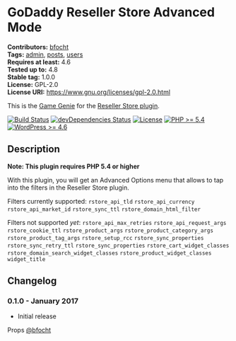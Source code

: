 # GoDaddy Reseller Store Advanced Mode #
**Contributors:** [bfocht](https://profiles.wordpress.org/bfocht)  
**Tags:**              [admin](https://wordpress.org/plugins/tags/admin/), [posts](https://wordpress.org/plugins/tags/posts/), [users](https://wordpress.org/plugins/tags/users/)  
**Requires at least:** 4.6  
**Tested up to:**      4.8  
**Stable tag:**        1.0.0  
**License:**           GPL-2.0  
**License URI:**       https://www.gnu.org/licenses/gpl-2.0.html  

This is the [Game Genie](https://en.wikipedia.org/wiki/Game_Genie) for the [Reseller Store plugin](https://github.com/godaddy/wp-reseller-store/).

[![Build Status](https://travis-ci.org/Resellers/wp-reseller-store-advanced-mode.svg?branch=master)](https://travis-ci.org/Resellers/wp-reseller-store-advanced-mode) [![devDependencies Status](https://david-dm.org/Resellers/wp-reseller-store-advanced-mode/master/dev-status.svg)](https://david-dm.org/Resellers/wp-reseller-store-advanced-mode/master?type=dev) [![License](https://img.shields.io/badge/license-GPL--2.0-brightgreen.svg)](https://github.com/Resellers/wp-reseller-store-advanced-mode/blob/master/license.txt) [![PHP >= 5.4](https://img.shields.io/badge/php-%3E=%205.4-8892bf.svg)](https://secure.php.net/supported-versions.php) [![WordPress >= 4.6](https://img.shields.io/badge/wordpress-%3E=%204.6-blue.svg)](https://wordpress.org/download/release-archive/)  

## Description ##

**Note: This plugin requires PHP 5.4 or higher**

With this plugin, you will get an Advanced Options menu that allows to tap into the filters in the Reseller Store plugin.

Filters currently supported:
    `rstore_api_tld` 
    `rstore_api_currency`
    `rstore_api_market_id`
    `rstore_sync_ttl`
    `rstore_domain_html_filter`

Filters not supported _yet_:
    `rstore_api_max_retries`
    `rstore_api_request_args`
    `rstore_cookie_ttl`
    `rstore_product_args`
    `rstore_product_category_args`
    `rstore_product_tag_args`
    `rstore_setup_rcc`
    `rstore_sync_properties`
    `rstore_sync_retry_ttl`
    `rstore_sync_properties`
    `rstore_cart_widget_classes`
    `rstore_domain_search_widget_classes`
    `rstore_product_widget_classes`
    `widget_title`


## Changelog ##

### 0.1.0 - January 2017 ###

* Initial release

Props [@bfocht](https://github.com/bfocht)
